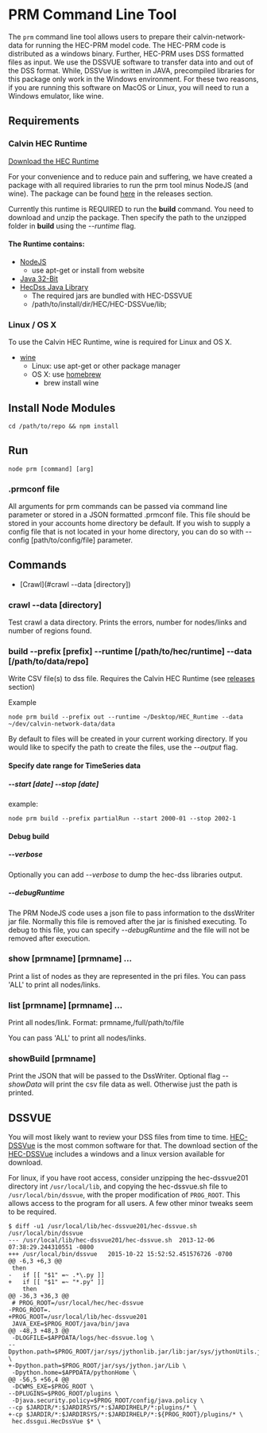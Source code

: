 # PRM Command Line Tool

The ```prm``` command line tool allows users to prepare their calvin-network-data for running the HEC-PRM model code.
The HEC-PRM code is distributed as a windows binary.   Further, HEC-PRM uses DSS formatted files as input.  We use the DSSVUE software to transfer data into and out of the DSS format.  While, DSSVue is written in JAVA, precompiled libraries for this package only work in the Windows environment.  For these two reasons, if you are running this software on MacOS or Linux, you will need to run a Windows emulator, like wine.


## Requirements


### Calvin HEC Runtime

[Download the HEC Runtime](https://github.com/ucd-cws/calvin-network-data/releases)

For your convenience and to reduce pain and suffering, we have created a
package with all required libraries to run the prm tool minus NodeJS (and wine).
The package can be found [here](https://github.com/ucd-cws/calvin-network-data/releases) in the releases section.

Currently this runtime is REQUIRED to run the **build** command.  You need to
download and unzip the package.  Then specify the path to the unzipped folder in **build** using the *--runtime* flag.


#### The Runtime contains:
- [NodeJS](http://nodejs.org)
  - use apt-get or install from website
- [Java 32-Bit](http://java.com/en/download/manual.jsp)
- [HecDss Java Library](http://www.hec.usace.army.mil/software/hec-dssvue/)
  - The required jars are bundled with HEC-DSSVUE
  - /path/to/install/dir/HEC/HEC-DSSVue/lib;


### Linux / OS X

To use the Calvin HEC Runtime, wine is required for Linux and OS X.

- [wine](https://www.winehq.org/)
  - Linux: use apt-get or other package manager
  - OS X: use [homebrew](http://brew.sh/)
    - brew install wine


## Install Node Modules
```
cd /path/to/repo && npm install
```

## Run

```
node prm [command] [arg]
```

### .prmconf file
All arguments for prm commands can be passed via command line parameter or stored in a JSON formatted .prmconf file.
This file should be stored in your accounts home directory be default.  If you
wish to supply a config file that is not located in your home directory, you can
do so with --config [path/to/config/file] parameter.

## Commands

- [Crawl](#crawl --data [directory])

### crawl --data [directory]
Test crawl a data directory.  Prints the errors, number for nodes/links and number of regions found.

### build --prefix [prefix] --runtime [/path/to/hec/runtime] --data [/path/to/data/repo]
Write CSV file(s) to dss file.  Requires the Calvin HEC Runtime (see [releases](https://github.com/ucd-cws/calvin-network-data/releases) section)

Example
```
node prm build --prefix out --runtime ~/Desktop/HEC_Runtime --data ~/dev/calvin-network-data/data
 ```

By default to files will be created in your current working directory.  If you would like
to specify the path to create the files, use the *--output* flag.

#### Specify date range for TimeSeries data
##### --start [date] --stop [date]

example:
```
node prm build --prefix partialRun --start 2000-01 --stop 2002-1
```


#### Debug build

##### --verbose
Optionally you can add *--verbose* to dump the hec-dss libraries output.

##### --debugRuntime
The PRM NodeJS code uses a json file to pass information to the dssWriter jar file.
Normally this file is removed after the jar is finished executing.  To debug to this file,
you can specify *--debugRuntime* and the file will not be removed after execution.


### show [prmname] [prmname] ...
Print a list of nodes as they are represented in the pri files.  You can pass 'ALL'
to print all nodes/links.

### list [prmname] [prmname] ...
Print all nodes/link.  Format:
prmname,/full/path/to/file

You can pass 'ALL' to print all nodes/links.

### showBuild [prmname]
Print the JSON that will be passed to the DssWriter.  Optional flag *--showData*
will print the csv file data as well.  Otherwise just the path is printed.


## DSSVUE

You will most likely want to review your DSS files from time to time.  [HEC-DSSVue](http://www.hec.usace.army.mil/software/hec-dssvue/) is the most common software for that.  The download section of the [HEC-DSSVue](http://www.hec.usace.army.mil/software/hec-dssvue/) includes a windows and a linux version available for download.

For linux, if you have root access, consider unzipping the hec-dssvue201 directory int ```/usr/local/lib```, and copying the hec-dssvue.sh file to ```/usr/local/bin/dssvue```, with the proper modification of ```PROG_ROOT```.  This allows access to the program for all users.  A few other minor tweaks seem to be required.

```
$ diff -u1 /usr/local/lib/hec-dssvue201/hec-dssvue.sh /usr/local/bin/dssvue
--- /usr/local/lib/hec-dssvue201/hec-dssvue.sh	2013-12-06 07:38:29.244310551 -0800
+++ /usr/local/bin/dssvue	2015-10-22 15:52:52.451576726 -0700
@@ -6,3 +6,3 @@
 then
-	if [[ "$1" =~ .*\.py ]]
+	if [[ "$1" =~ "*.py" ]]
 	then
@@ -36,3 +36,3 @@
 # PROG_ROOT=/usr/local/hec/hec-dssvue
-PROG_ROOT=.
+PROG_ROOT=/usr/local/lib/hec-dssvue201
 JAVA_EXE=$PROG_ROOT/java/bin/java
@@ -48,3 +48,3 @@
 -DLOGFILE=$APPDATA/logs/hec-dssvue.log \
--Dpython.path=$PROG_ROOT/jar/sys/jythonlib.jar/lib:jar/sys/jythonUtils.jar \
+-Dpython.path=$PROG_ROOT/jar/sys/jython.jar/Lib \
 -Dpython.home=$APPDATA/pythonHome \
@@ -56,5 +56,4 @@
 -DCWMS_EXE=$PROG_ROOT \
--DPLUGINS=$PROG_ROOT/plugins \
 -Djava.security.policy=$PROG_ROOT/config/java.policy \
--cp $JARDIR/*:$JARDIRSYS/*:$JARDIRHELP/*:plugins/* \
+-cp $JARDIR/*:$JARDIRSYS/*:$JARDIRHELP/*:${PROG_ROOT}/plugins/* \
 hec.dssgui.HecDssVue $* \
```
